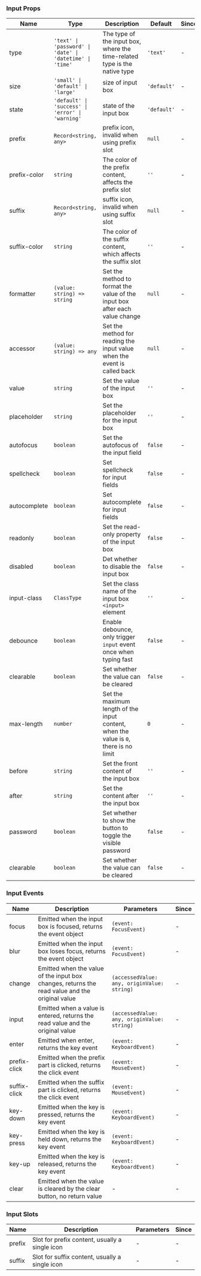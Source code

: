 ### Input Props

| Name         | Type                                                     | Description                                                                           | Default     | Since |
| ------------ | -------------------------------------------------------- | ------------------------------------------------------------------------------------- | ----------- | ----- |
| type         | `'text' \| 'password' \| 'date' \| 'datetime' \| 'time'` | The type of the input box, where the time-related type is the native type             | `'text'`    | -     |
| size         | `'small' \| 'default' \| 'large'`                        | size of input box                                                                     | `'default'` | -     |
| state        | `'default' \| 'success' \| 'error' \| 'warning'`         | state of the input box                                                                | `'default'` | -     |
| prefix       | `Record<string, any>`                                    | prefix icon, invalid when using prefix slot                                           | `null`      | -     |
| prefix-color | `string`                                                 | The color of the prefix content, affects the prefix slot                              | `''`        | -     |
| suffix       | `Record<string, any>`                                    | suffix icon, invalid when using suffix slot                                           | `null`      | -     |
| suffix-color | `string`                                                 | The color of the suffix content, which affects the suffix slot                        | `''`        | -     |
| formatter    | `(value: string) => string`                              | Set the method to format the value of the input box after each value change           | `null`      | -     |
| accessor     | `(value: string) => any`                                 | Set the method for reading the input value when the event is called back              | `null`      | -     |
| value        | `string`                                                 | Set the value of the input box                                                        | `''`        | -     |
| placeholder  | `string`                                                 | Set the placeholder for the input box                                                 | `''`        | -     |
| autofocus    | `boolean`                                                | Set the autofocus of the input field                                                  | `false`     | -     |
| spellcheck   | `boolean`                                                | Set spellcheck for input fields                                                       | `false`     | -     |
| autocomplete | `boolean`                                                | Set autocomplete for input fields                                                     | `false`     | -     |
| readonly     | `boolean`                                                | Set the read-only property of the input box                                           | `false`     | -     |
| disabled     | `boolean`                                                | Det whether to disable the input box                                                  | `false`     | -     |
| input-class  | `ClassType`                                              | Set the class name of the input box `<input>` element                                 | `''`        | -     |
| debounce     | `boolean`                                                | Enable debounce, only trigger `input` event once when typing fast                     | `false`     | -     |
| clearable    | `boolean`                                                | Set whether the value can be cleared                                                  | `false`     | -     |
| max-length   | `number`                                                 | Set the maximum length of the input content, when the value is `0`, there is no limit | `0`         | -     |
| before       | `string`                                                 | Set the front content of the input box                                                | `''`        | -     |
| after        | `string`                                                 | Set the content after the input box                                                   | `''`        | -     |
| password     | `boolean`                                                | Set whether to show the button to toggle the visible password                         | `false`     | -     |
| clearable    | `boolean`                                                | Set whether the value can be cleared                                                  | `false`     | -     |

### Input Events

| Name         | Description                                                                                    | Parameters                                  | Since |
| ------------ | ---------------------------------------------------------------------------------------------- | ------------------------------------------- | ----- |
| focus        | Emitted when the input box is focused, returns the event object                                | `(event: FocusEvent)`                       | -     |
| blur         | Emitted when the input box loses focus, returns the event object                               | `(event: FocusEvent)`                       | -     |
| change       | Emitted when the value of the input box changes, returns the read value and the original value | `(accessedValue: any, originValue: string)` | -     |
| input        | Emitted when a value is entered, returns the read value and the original value                 | `(accessedValue: any, originValue: string)` | -     |
| enter        | Emitted when enter, returns the key event                                                      | `(event: KeyboardEvent)`                    | -     |
| prefix-click | Emitted when the prefix part is clicked, returns the click event                               | `(event: MouseEvent)`                       | -     |
| suffix-click | Emitted when the suffix part is clicked, returns the click event                               | `(event: MouseEvent)`                       | -     |
| key-down     | Emitted when the key is pressed, returns the key event                                         | `(event: KeyboardEvent)`                    | -     |
| key-press    | Emitted when the key is held down, returns the key event                                       | `(event: KeyboardEvent)`                    | -     |
| key-up       | Emitted when the key is released, returns the key event                                        | `(event: KeyboardEvent)`                    | -     |
| clear        | Emitted when the value is cleared by the clear button, no return value                         | -                                           | -     |

### Input Slots

| Name   | Description                                    | Parameters | Since |
| ------ | ---------------------------------------------- | ---------- | ----- |
| prefix | Slot for prefix content, usually a single icon | -          | -     |
| suffix | Slot for suffix content, usually a single icon | -          | -     |
